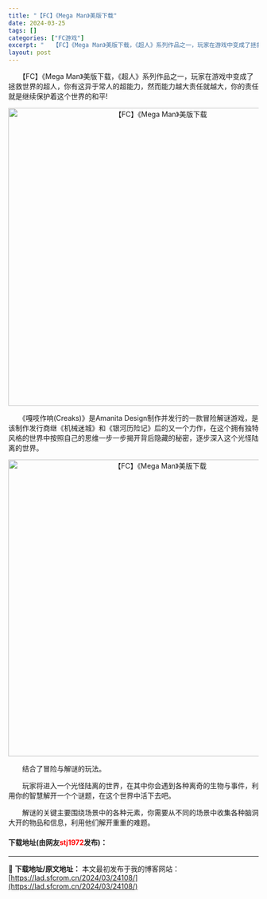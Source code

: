 ```yaml
---
title: "【FC】《Mega Man》美版下载"
date: 2024-03-25
tags: []
categories: ["FC游戏"]
excerpt: "　　【FC】《Mega Man》美版下载，《超人》系列作品之一，玩家在游戏中变成了拯救世界的超人，你有这异于常人的超能力，然而能力越大责任就越大，你的责任就是继续保护着这个世界的和平! 　　《嘎吱作响(Creaks)》是Amanita Design制作并发行的一款冒险解谜游戏，是该制作发行商继《机械&hellip;"
layout: post
---
```


 <p>　　【FC】《Mega Man》美版下载，《超人》系列作品之一，玩家在游戏中变成了拯救世界的超人，你有这异于常人的超能力，然而能力越大责任就越大，你的责任就是继续保护着这个世界的和平!</p> <p align="center"><img align="" border="0" src="https://lad.sfcrom.cn/wp-content/uploads/2024/03/20240325_6601963256eec.png" width="598" alt="【FC】《Mega Man》美版下载" /></p> <p>　　《嘎吱作响(Creaks)》是Amanita Design制作并发行的一款冒险解谜游戏，是该制作发行商继《机械迷城》和《银河历险记》后的又一个力作，在这个拥有独特风格的世界中按照自己的思维一步一步揭开背后隐藏的秘密，逐步深入这个光怪陆离的世界。</p> <p align="center"><img align="" border="0" src="https://lad.sfcrom.cn/wp-content/uploads/2024/03/20240325_660196336a488.png" width="596" alt="【FC】《Mega Man》美版下载" /></p> <p>　　结合了冒险与解谜的玩法。</p> <p>　　玩家将进入一个光怪陆离的世界，在其中你会遇到各种离奇的生物与事件，利用你的智慧解开一个个谜题，在这个世界中活下去吧。</p> <p>　　解谜的关键主要围绕场景中的各种元素，你需要从不同的场景中收集各种脑洞大开的物品和信息，利用他们解开重重的难题。</p> <p><h4>下载地址(由网友<font color="red">stj1972</font>发布)：</h4></p> 

---
📖 **下载地址/原文地址：** 本文最初发布于我的博客网站：[https://lad.sfcrom.cn/2024/03/24108/](https://lad.sfcrom.cn/2024/03/24108/)
